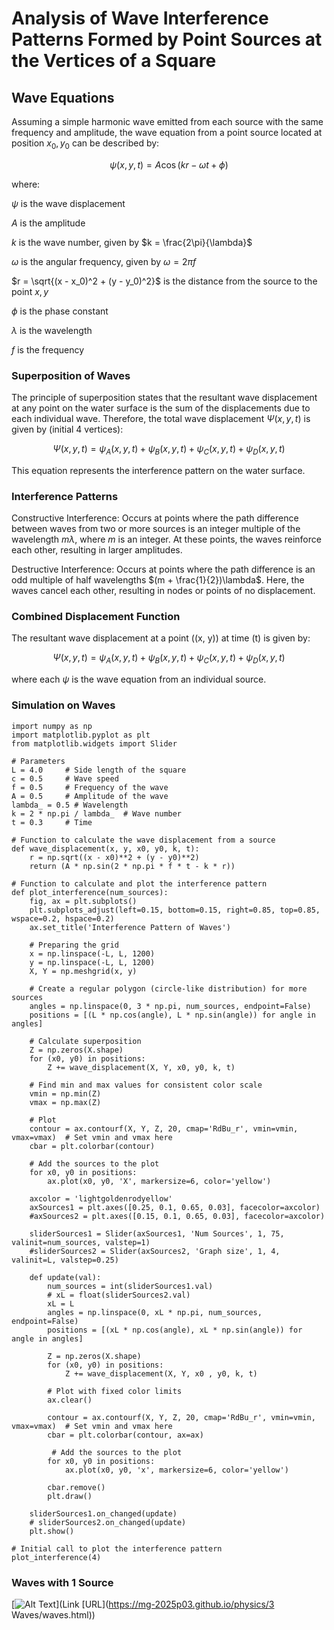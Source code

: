 # Analysis of Wave Interference Patterns Formed by Point Sources at the Vertices of a Square

## Wave Equations

Assuming a simple harmonic wave emitted from each source with the same frequency and amplitude, the wave equation from a point source located at position $x_0, y_0$ can be described by:

$$
\psi(x, y, t) = A \cos(kr - \omega t + \phi)
$$

where:

$\psi$ is the wave displacement

$A$ is the amplitude

$k$ is the wave number, given by $k = \frac{2\pi}{\lambda}$

$\omega$ is the angular frequency, given by $\omega = 2\pi f$

$r = \sqrt{(x - x_0)^2 + (y - y_0)^2}$ is the distance from the source to the point $x, y$

$\phi$ is the phase constant

$\lambda$ is the wavelength

$f$ is the frequency

### Superposition of Waves

The principle of superposition states that the resultant wave displacement at any point on the water surface is the sum of the displacements due to each individual wave. Therefore, the total wave displacement $\Psi(x, y, t)$ is given by (initial 4 vertices):

$$
\Psi(x, y, t) = \psi_A(x, y, t) + \psi_B(x, y, t) + \psi_C(x, y, t) + \psi_D(x, y, t)
$$

This equation represents the interference pattern on the water surface.

### Interference Patterns

Constructive Interference: Occurs at points where the path difference between waves from two or more sources is an integer multiple of the wavelength $m\lambda$, where $m$ is an integer. At these points, the waves reinforce each other, resulting in larger amplitudes.

Destructive Interference: Occurs at points where the path difference is an odd multiple of half wavelengths $(m + \frac{1}{2})\lambda$. Here, the waves cancel each other, resulting in nodes or points of no displacement.

### Combined Displacement Function

The resultant wave displacement at a point ((x, y)) at time (t) is given by:

$$
\Psi(x, y, t) = \psi_A(x, y, t) + \psi_B(x, y, t) + \psi_C(x, y, t) + \psi_D(x, y, t)
$$

where each $\psi$ is the wave equation from an individual source.

### Simulation on Waves

```
import numpy as np
import matplotlib.pyplot as plt
from matplotlib.widgets import Slider

# Parameters
L = 4.0     # Side length of the square
c = 0.5     # Wave speed
f = 0.5     # Frequency of the wave
A = 0.5     # Amplitude of the wave
lambda_ = 0.5 # Wavelength
k = 2 * np.pi / lambda_  # Wave number
t = 0.3     # Time

# Function to calculate the wave displacement from a source
def wave_displacement(x, y, x0, y0, k, t):
    r = np.sqrt((x - x0)**2 + (y - y0)**2)
    return (A * np.sin(2 * np.pi * f * t - k * r)) 

# Function to calculate and plot the interference pattern
def plot_interference(num_sources):
    fig, ax = plt.subplots()
    plt.subplots_adjust(left=0.15, bottom=0.15, right=0.85, top=0.85, wspace=0.2, hspace=0.2)
    ax.set_title('Interference Pattern of Waves')

    # Preparing the grid
    x = np.linspace(-L, L, 1200)
    y = np.linspace(-L, L, 1200)
    X, Y = np.meshgrid(x, y)

    # Create a regular polygon (circle-like distribution) for more sources
    angles = np.linspace(0, 3 * np.pi, num_sources, endpoint=False)
    positions = [(L * np.cos(angle), L * np.sin(angle)) for angle in angles]

    # Calculate superposition
    Z = np.zeros(X.shape)
    for (x0, y0) in positions:
        Z += wave_displacement(X, Y, x0, y0, k, t)

    # Find min and max values for consistent color scale
    vmin = np.min(Z)
    vmax = np.max(Z)

    # Plot
    contour = ax.contourf(X, Y, Z, 20, cmap='RdBu_r', vmin=vmin, vmax=vmax)  # Set vmin and vmax here
    cbar = plt.colorbar(contour)

    # Add the sources to the plot
    for x0, y0 in positions:
        ax.plot(x0, y0, 'X', markersize=6, color='yellow')

    axcolor = 'lightgoldenrodyellow'
    axSources1 = plt.axes([0.25, 0.1, 0.65, 0.03], facecolor=axcolor)
    #axSources2 = plt.axes([0.15, 0.1, 0.65, 0.03], facecolor=axcolor)

    sliderSources1 = Slider(axSources1, 'Num Sources', 1, 75, valinit=num_sources, valstep=1)
    #sliderSources2 = Slider(axSources2, 'Graph size', 1, 4, valinit=L, valstep=0.25)

    def update(val):
        num_sources = int(sliderSources1.val)
        # xL = float(sliderSources2.val)
        xL = L
        angles = np.linspace(0, xL * np.pi, num_sources, endpoint=False)
        positions = [(xL * np.cos(angle), xL * np.sin(angle)) for angle in angles]

        Z = np.zeros(X.shape)
        for (x0, y0) in positions:
            Z += wave_displacement(X, Y, x0 , y0, k, t)

        # Plot with fixed color limits
        ax.clear()

        contour = ax.contourf(X, Y, Z, 20, cmap='RdBu_r', vmin=vmin, vmax=vmax)  # Set vmin and vmax here
        cbar = plt.colorbar(contour, ax=ax)

         # Add the sources to the plot
        for x0, y0 in positions:
            ax.plot(x0, y0, 'x', markersize=6, color='yellow')

        cbar.remove()
        plt.draw()

    sliderSources1.on_changed(update)
    # sliderSources2.on_changed(update)
    plt.show()

# Initial call to plot the interference pattern
plot_interference(4)
```

### Waves with 1 Source

[![ Alt Text](https://mg-2025p03.github.io/physics/_pics/BShip1.jpg])](Link [URL](https://mg-2025p03.github.io/physics/3 Waves/waves.html))